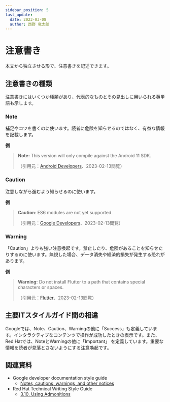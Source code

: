```yaml
---
sidebar_position: 5
last_update:
  date: 2023-03-08
  author: 西野 竜太郎
---
```


# 注意書き

本文から独立させる形で、注意書きを記述できます。

## 注意書きの種類

注意書きにはいくつか種類があり、代表的なものとその見出しに用いられる英単語も示します。

### Note

補足やコツを書くのに使います。読者に危険を知らせるのではなく、有益な情報を記載します。

**例**

> **Note:** This version will only compile against the Android 11 SDK.
> 
> （引用元：[Android Developers](https://developer.android.com/jetpack/androidx/releases/core)、2023-02-13閲覧）

### Caution

注意しながら進むよう知らせるのに使います。

**例**

> **Caution**: ES6 modules are not yet supported.
> 
> （引用元：[Google Developers](https://developers.google.com/apps-script/guides/v8-runtime)、2023-02-13閲覧）

### Warning

「Caution」よりも強い注意喚起です。禁止したり、危険があることを知らせたりするのに使います。無視した場合、データ消失や経済的損失が発生する恐れがあります。

**例**

> **Warning:** Do not install Flutter to a path that contains special characters or spaces.
> 
> （引用元：[Flutter](https://docs.flutter.dev/get-started/install/windows)、2023-02-13閲覧）

## 主要ITスタイルガイド間の相違

Googleでは、Note、Caution、Warningの他に「Success」も定義しています。インタラクティブなコンテンツで操作が成功したときの表示です。また、Red Hatでは、NoteとWarningの他に「Important」 を定義しています。重要な情報を読者が見落とさないようにする注意喚起です。

## 関連資料

- Google developer documentation style guide
    - [Notes, cautions, warnings, and other notices](https://developers.google.com/style/notices)
- Red Hat Technical Writing Style Guide
    - [3.10. Using Admonitions](https://stylepedia.net/style/#admonitions)
